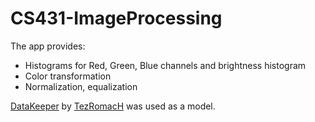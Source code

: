 # CS431-ImageProcessing

The app provides:
- Histograms for Red, Green, Blue channels and brightness histogram
- Color transformation
- Normalization, equalization

[DataKeeper](https://github.com/TezRomacH/DataKeeper) by [TezRomacH](https://github.com/TezRomacH) was used as a model. 
